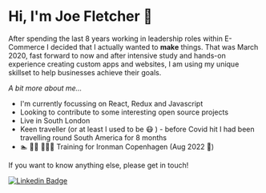 # Hi, I'm Joe Fletcher 👋

After spending the last 8 years working in leadership roles within E-Commerce I decided that I actually wanted to **make** things.  That was March 2020, fast forward to now and after intensive study and hands-on experience creating custom apps and websites, I am using my unique skillset to help businesses achieve their goals. 

*A bit more about me...*

- I'm currently focussing on React, Redux and Javascript
- Looking to contribute to some interesting open source projects
- Live in South London
- Keen traveller (or at least I used to be 😷 ) - before Covid hit I had been travelling round South America for 8 months
- 🏊 🚴‍♂️ 🏃🏻‍♂️  Training for Ironman Copenhagen (Aug 2022 🤞)

If you want to know anything else, please get in touch!

<a href="https://www.linkedin.com/in/joseph-fletcher-25a69818/" rel="nofollow"><img src="https://camo.githubusercontent.com/cfd139be66d8fbebd1ef796ea0fb32ee5b8152e83b02d4b1fd5f936a89bb6d3f/68747470733a2f2f696d672e736869656c64732e696f2f62616467652f2d4c696e6b6564496e2d626c75653f7374796c653d666c61742d737175617265266c6f676f3d4c696e6b6564696e266c6f676f436f6c6f723d7768697465266c696e6b3d68747470733a2f2f7777772e6c696e6b6564696e2e636f6d2f696e2f68617273686b756d61726b68617472692f" alt="Linkedin Badge" data-canonical-src="https://img.shields.io/badge/-LinkedIn-blue?style=flat-square&amp;logo=Linkedin&amp;logoColor=white&amp;link=https://www.linkedin.com/in/joseph-fletcher-25a69818/" style="max-width:100%;"></a>
